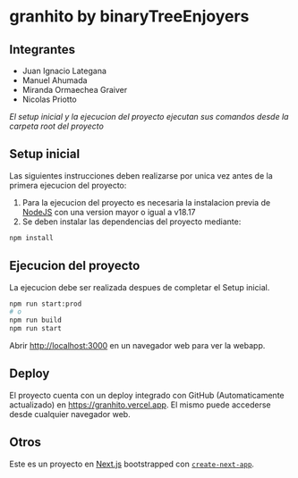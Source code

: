 # granhito by binaryTreeEnjoyers

## Integrantes
* Juan Ignacio Lategana
* Manuel Ahumada
* Miranda Ormaechea Graiver
* Nicolas Priotto

*El setup inicial y la ejecucion del proyecto ejecutan sus comandos desde la carpeta root del proyecto*

## Setup inicial
Las siguientes instrucciones deben realizarse por unica vez antes de la primera ejecucion del proyecto:
1. Para la ejecucion del proyecto es necesaria la instalacion previa de [NodeJS](https://nodejs.org/en) con una version mayor o igual a v18.17
1. Se deben instalar las dependencias del proyecto mediante:
```bash
npm install
```

## Ejecucion del proyecto
La ejecucion debe ser realizada despues de completar el Setup inicial.
```bash
npm run start:prod
# o
npm run build
npm run start
```

Abrir [http://localhost:3000](http://localhost:3000) en un navegador web para ver la webapp.

## Deploy

El proyecto cuenta con un deploy integrado con GitHub (Automaticamente actualizado) en https://granhito.vercel.app. El mismo puede accederse desde cualquier navegador web.

## Otros

Este es un proyecto en [Next.js](https://nextjs.org/) bootstrapped con [`create-next-app`](https://github.com/vercel/next.js/tree/canary/packages/create-next-app).
